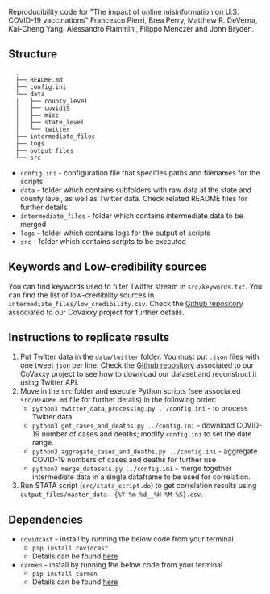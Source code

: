 Reproducibility code for "The impact of online misinformation on U.S. COVID-19 vaccinations" Francesco Pierri, Brea Perry, Matthew R. DeVerna, Kai-Cheng Yang, Alessandro Flammini, Filippo Menczer and John Bryden.

## Structure
      .
      ├── README.md 
      ├── config.ini 
      └── data
      │   ├── county_level
      │   ├── covid19
      │   ├── misc
      │   ├── state_level
      │   └── twitter
      ├── intermediate_files
      ├── logs
      ├── output_files
      └── src

* `config.ini` - configuration file that specifies paths and filenames for the scripts
* `data` - folder which contains subfolders with raw data at the state and county level, as well as Twitter data. Check related README files for further details
* `intermediate_files` - folder which contains intermediate data to be merged
* `logs` - folder which contains logs for the output of scripts
* `src` - folder which contains scripts to be executed

## Keywords and Low-credibility sources
You can find keywords used to filter Twitter stream in `src/keywords.txt`. You can find the list of low-credibility sources in `intermediate_files/low_credibility.csv`. Check the [Github repository](https://github.com/osome-iu/CoVaxxy) associated to our CoVaxxy project for further details.

## Instructions to replicate results

1. Put Twitter data in the `data/twitter` folder. You must put `.json` files with one tweet `json` per line. Check the [Github repository](https://github.com/osome-iu/CoVaxxy) associated to our CoVaxxy project to see how to download our dataset and reconstruct it using Twitter API.
2. Move in the `src` folder and execute Python scripts (see associated `src/README.md` file for further details) in the following order:
      * `python3 twitter_data_processing.py ../config.ini` - to process Twitter data
      * `python3 get_cases_and_deaths.py ../config.ini` - download COVID-19 number of cases and deaths; modify `config.ini` to set the date range.
      * `python3 aggregate_cases_and_deaths.py ../config.ini` - aggregate COVID-19 numbers of cases and deaths for further use
      * `python3 merge_datasets.py ../config.ini` - merge together intermediate data in a single dataframe to be used for correlation.
3. Run STATA script (`src/stata_script.do`) to get correlation results using `output_files/master_data--{%Y-%m-%d__%H-%M-%S}.csv`.

## Dependencies
* `covidcast` - install by running the below code from your terminal
    * `pip install covidcast`
    * Details can be found [here](https://cmu-delphi.github.io/delphi-epidata/api/covidcast.html)
* `carmen`  - install by running the below code from your terminal
    * `pip install carmen`
    * Details can be found [here](https://github.com/mdredze/carmen-python)
